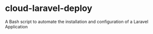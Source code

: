 # cloud-laravel-deploy
A Bash script to automate the installation and configuration of a Laravel Application
